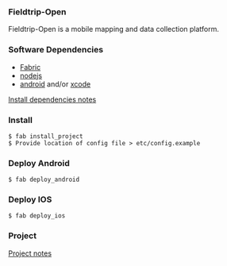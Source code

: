 ### Fieldtrip-Open

Fieldtrip-Open is a mobile mapping and data collection platform.

### Software Dependencies

  - [Fabric](http://docs.fabfile.org)
  - [nodejs](http://nodejs.org/)
  - [android](http://developer.android.com/index.html) and/or [xcode](https://developer.apple.com/xcode/)

[Install dependencies notes](INSTALL_DEPS.md)

### Install

```
$ fab install_project
$ Provide location of config file > etc/config.example
```

### Deploy Android

```
$ fab deploy_android
```

### Deploy IOS

```
$ fab deploy_ios
```

### Project

[Project notes](PROJECTS.md)
